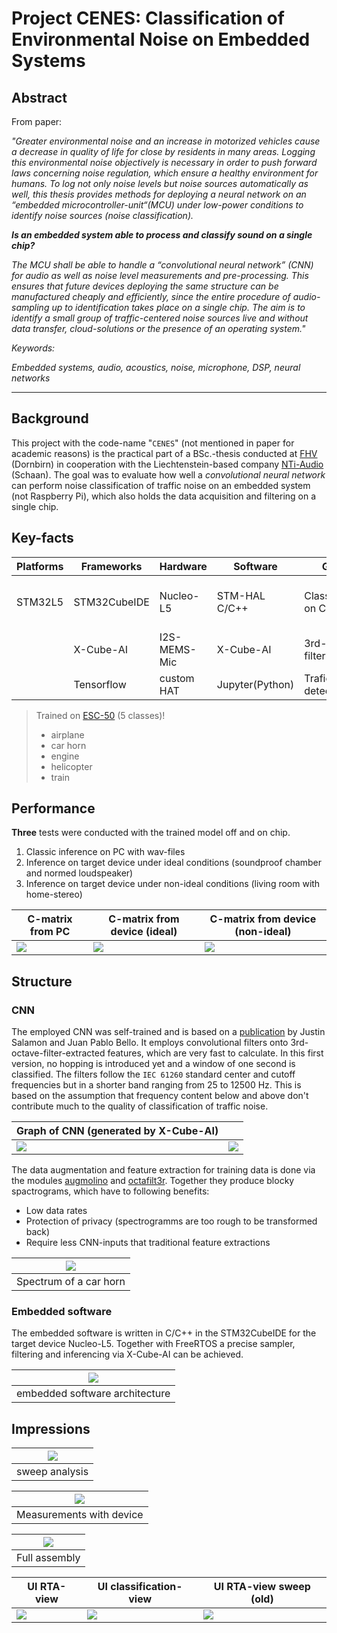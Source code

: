 # Project CENES: Classification of Environmental Noise on Embedded Systems

## Abstract

From paper:

_"Greater environmental noise and an increase in motorized vehicles cause a decrease in quality of life for close by residents in many areas. Logging this environmental noise objectively is necessary in order to push forward laws concerning noise regulation, which ensure a healthy environment for humans. To log not only noise levels but noise sources automatically as well, this thesis provides methods for deploying a neural network on an “embedded microcontroller-unit“(MCU) under low-power conditions to identify noise sources (noise classification)._

**_Is an embedded system able to process and classify sound on a single chip?_**

_The MCU shall be able to handle a “convolutional neural network” (CNN) for audio as well as noise level measurements and pre-processing. This ensures that future devices deploying the same structure can be manufactured cheaply and efficiently, since the entire procedure of audio-sampling up to identification takes place on a single chip. The aim is to identify a small group of traffic-centered noise sources live and without data transfer, cloud-solutions or the presence of an operating system."_

_Keywords:_

_Embedded systems, audio, acoustics, noise, microphone, DSP, neural networks_

---

## Background

This project with the code-name "`CENES`" (not mentioned in paper for academic reasons) is the practical part of a BSc.-thesis conducted at [FHV](https://www.fhv.at/) (Dornbirn) in cooperation with the Liechtenstein-based company [NTi-Audio](https://www.nti-audio.com/en/) (Schaan). The goal was to evaluate how well a _convolutional neural network_ can perform noise classification of traffic noise on an embedded system (not Raspberry Pi), which also holds the data acquisition and filtering on a single chip.

## Key-facts

| Platforms | Frameworks   | Hardware     | Software        | Goals                  | Results              |
| --------- | ------------ | ------------ | --------------- | ---------------------- | -------------------- |
| STM32L5   | STM32CubeIDE | Nucleo-L5    | STM-HAL C/C++   | Classification on Chip | 88% acc. on PC-model |
|           | X-Cube-AI    | I2S-MEMS-Mic | X-Cube-AI       | 3rd-octave filterbank  | 98% ROC-score        |
|           | Tensorflow   | custom HAT   | Jupyter(Python) | Trafic noise detection |                      |

> Trained on [ESC-50](https://github.com/karolpiczak/ESC-50) (5 classes)!
>
> - airplane
> - car horn
> - engine
> - helicopter
> - train

## Performance

**Three** tests were conducted with the trained model off and on chip.

1. Classic inference on PC with wav-files
2. Inference on target device under ideal conditions (soundproof chamber and normed loudspeaker)
3. Inference on target device under non-ideal conditions (living room with home-stereo)

| C-matrix from PC                                    | C-matrix from device (ideal)                                 | C-matrix from device (non-ideal)                                      |
| --------------------------------------------------- | ------------------------------------------------------------ | --------------------------------------------------------------------- |
| ![](Dox/Images/logs/esc50_v10_confusion_matrix.png) | ![](Dox/Images/logs/esc50_v10_confusion_matrix_embedded.png) | ![](Dox/Images/logs/esc50_v10_confusion_matrix_embedded_nonideal.png) |

## Structure

### CNN

The employed CNN was self-trained and is based on a [publication](https://arxiv.org/pdf/1608.04363.pdf) by Justin Salamon and Juan Pablo Bello. It employs convolutional filters onto 3rd-octave-filter-extracted features, which are very fast to calculate. In this first version, no hopping is introduced yet and a window of one second is classified. The filters follow the `IEC 61260` standard center and cutoff frequencies but in a shorter band ranging from 25 to 12500 Hz. This is based on the assumption that frequency content below and above don't contribute much to the quality of classification of traffic noise.

| Graph of CNN (generated by X-Cube-AI) |                                  |
| ------------------------------------- | -------------------------------- |
| ![](Dox/Images/logs/layers1.png)      | ![](Dox/Images/logs/layers2.png) |

The data augmentation and feature extraction for training data is done via the modules [augmolino](https://github.com/jake-is-ESD-protected/augmolino) and [octafilt3r](https://github.com/jake-is-ESD-protected/octafilt3r). Together they produce blocky spactrograms, which have to following benefits:

- Low data rates
- Protection of privacy (spectrogramms are too rough to be transformed back)
- Require less CNN-inputs that traditional feature extractions

| ![](Dox/Images/spectra/car_horn.png) |
| :----------------------------------: |
|        Spectrum of a car horn        |

### Embedded software

The embedded software is written in C/C++ in the STM32CubeIDE for the target device Nucleo-L5. Together with FreeRTOS a precise sampler, filtering and inferencing via X-Cube-AI can be achieved.

| ![](Dox/Images/concepts/chain_of_command.png) |
| :-------------------------------------------: |
|        embedded software architecture         |

## Impressions

| ![](Dox/Images/spectra/3rd_oct_spec.png) |
| :--------------------------------------: |
|              sweep analysis              |

| ![](Dox/Images/HW/meassetup1.png) |
| :-------------------------------: |
|     Measurements with device      |

| ![](Dox/Images/HW/20220705_080908.jpg) |
| :------------------------------------: |
|             Full assembly              |

| UI RTA-view                    | UI classification-view                | UI RTA-view sweep (old)           |
| ------------------------------ | ------------------------------------- | --------------------------------- |
| ![](Dox/Images/logs/page1.png) | ![](Dox/Images/logs/page2_active.png) | ![](Dox/Images/spectra/sweep.gif) |
